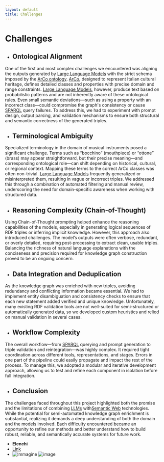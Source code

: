 ```yaml
---
layout: default
title: Challenges  
---
```


# Challenges  

- ## Ontological Alignment
One of the first and most complex challenges we encountered was aligning the outputs generated by <a href="https://en.wikipedia.org/wiki/Large_language_model">Large Language Models</a> with the strict schema imposed by the  <a href="http://wit.istc.cnr.it/arco/lode/extract?lang=en&url=https://raw.githubusercontent.com/ICCD-MiBACT/ArCo/master/ArCo-release/ontologie/arco/arco.owl">ArCo ontology</a>. <a href="http://wit.istc.cnr.it/arco">ArCo</a>, designed to represent Italian cultural heritage, defines detailed classes and properties with precise domain and range constraints. <a href="https://en.wikipedia.org/wiki/Large_language_model">Large Language Models</a>, however, produce text based on probabilistic patterns and are not inherently aware of these ontological rules. Even small semantic deviations—such as using a property with an incorrect class—could compromise the graph's consistency or cause <a href="https://dati.cultura.gov.it/sparql">SPARQL</a> query failures. To address this, we had to experiment with prompt design, output parsing, and validation mechanisms to ensure both structural and semantic correctness of the generated triples.

- ## Terminological Ambiguity
Specialized terminology in the domain of musical instruments posed a significant challenge. Terms such as “bocchino” (mouthpiece) or “ottone” (brass) may appear straightforward, but their precise meaning—and corresponding ontological role—can shift depending on historical, cultural, or regional context. Mapping these terms to the correct ArCo classes was often non-trivial. <a href="https://en.wikipedia.org/wiki/Large_language_model">Large Language Models</a> frequently generalized or misinterpreted them, resulting in vague or incorrect triples. We addressed this through a combination of automated filtering and manual review, underscoring the need for domain-specific awareness when working with structured data.

- ## Reasoning Complexity (Chain-of-Thought)
Using Chain-of-Thought prompting helped enhance the reasoning capabilities of the models, especially in generating logical sequences of RDF triples or inferring implicit knowledge. However, this approach also introduced challenges. The model’s outputs were often verbose, redundant, or overly detailed, requiring post-processing to extract clean, usable triples. Balancing the richness of natural language explanations with the conciseness and precision required for knowledge graph construction proved to be an ongoing concern.

- ## Data Integration and Deduplication
As the knowledge graph was enriched with new triples, avoiding redundancy and conflicting information became essential. We had to implement entity disambiguation and consistency checks to ensure that each new statement added verified and unique knowledge. Unfortunately, many existing RDF validation tools are not well-suited for semi-structured or automatically generated data, so we developed custom heuristics and relied on manual validation in several cases.

- ## Workflow Complexity
The overall workflow—from <a href="https://dati.cultura.gov.it/sparql">SPARQL</a> querying and prompt generation to triple validation and reintegration—was highly complex. It required tight coordination across different tools, representations, and stages. Errors in one part of the pipeline could easily propagate and impact the rest of the process. To manage this, we adopted a modular and iterative development approach, allowing us to test and refine each component in isolation before full integration.

- ## Conclusion
The challenges faced throughout this project highlighted both the promise and the limitations of combining <a href="https://en.wikipedia.org/wiki/Large_language_model">LLMs</a> with<a href="https://en.wikipedia.org/wiki/Semantic_Web">Semantic Web</a> technologies. While the potential for semi-automated knowledge graph enrichment is substantial, realizing it demands a deep understanding of both the domain and the models involved. Each difficulty encountered became an opportunity to refine our methods and better understand how to build robust, reliable, and semantically accurate systems for future work.








- **Elenchi**
- [Link](https://esempio.com)
- ![Immagine](image.png)
![image](https://github.com/user-attachments/assets/388265d0-b2dc-4059-a480-0bd4b3849fa3)
